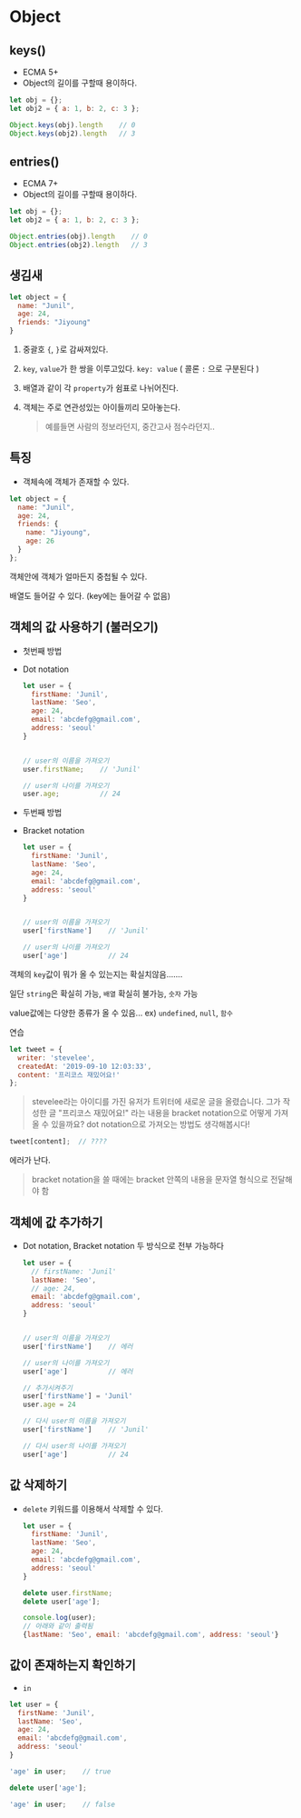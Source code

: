 # Object

## keys()

- ECMA 5+
- Object의 길이를 구할때 용이하다.

```js
let obj = {};
let obj2 = { a: 1, b: 2, c: 3 };

Object.keys(obj).length    // 0
Object.keys(obj2).length   // 3
```

## entries()

- ECMA 7+
- Object의 길이를 구할때 용이하다.

```js
let obj = {};
let obj2 = { a: 1, b: 2, c: 3 };

Object.entries(obj).length    // 0
Object.entries(obj2).length   // 3
```

## 생김새

```js
let object = {
  name: "Junil",
  age: 24,
  friends: "Jiyoung"
}
```

1. 중괄호 `{`, `}`로 감싸져있다.

2. `key`, `value`가 한 쌍을 이루고있다. `key: value` ( 콜론 `:` 으로 구분된다 )

3. 배열과 같이 각 `property`가 쉼표로 나뉘어진다.

4. 객체는 주로 연관성있는 아이들끼리 모아놓는다.
   > 예를들면 사람의 정보라던지, 중간고사 점수라던지..

## 특징

- 객체속에 객체가 존재할 수 있다.

```js
let object = {
  name: "Junil",
  age: 24,
  friends: {
    name: "Jiyoung",
    age: 26
  }
};
```

객체안에 객체가 얼마든지 중첩될 수 있다.

배열도 들어갈 수 있다. (key에는 들어갈 수 없음)

## 객체의 값 사용하기 (불러오기)

- 첫번째 방법
- Dot notation

  ```js
  let user = {
    firstName: 'Junil',
    lastName: 'Seo',
    age: 24,
    email: 'abcdefg@gmail.com',
    address: 'seoul'
  }
  
  
  // user의 이름을 가져오기
  user.firstName;    // 'Junil'
  
  // user의 나이를 가져오기
  user.age;          // 24
  ```

- 두번째 방법
- Bracket notation

  ```js
  let user = {
    firstName: 'Junil',
    lastName: 'Seo',
    age: 24,
    email: 'abcdefg@gmail.com',
    address: 'seoul'
  }
  
  
  // user의 이름을 가져오기
  user['firstName']    // 'Junil'
  
  // user의 나이를 가져오기
  user['age']          // 24
  ```

객체의 `key`값이 뭐가 올 수 있는지는 확실치않음.......

일단 `string`은 확실히 가능, `배열` 확실히 불가능, `숫자` 가능

value값에는 다양한 종류가 올 수 있음... ex) `undefined`, `null`, `함수`

연습

```js
let tweet = {
  writer: 'stevelee',
  createdAt: '2019-09-10 12:03:33',
  content: '프리코스 재밌어요!'
};
```

> stevelee라는 아이디를 가진 유저가 트위터에 새로운 글을 올렸습니다.
그가 작성한 글 "프리코스 재밌어요!" 라는 내용을
bracket notation으로 어떻게 가져올 수 있을까요?
dot notation으로 가져오는 방법도 생각해봅시다!

```js
tweet[content];  // ????
```

에러가 난다.

> bracket notation을 쓸 때에는 bracket 안쪽의 내용을 문자열 형식으로 전달해야 함

## 객체에 값 추가하기

- Dot notation, Bracket notation 두 방식으로 전부 가능하다

  ```js
  let user = {
    // firstName: 'Junil'
    lastName: 'Seo',
    // age: 24,
    email: 'abcdefg@gmail.com',
    address: 'seoul'
  }
  
  
  // user의 이름을 가져오기
  user['firstName']    // 에러
  
  // user의 나이를 가져오기
  user['age']          // 에러
  
  // 추가시켜주기
  user['firstName'] = 'Junil'
  user.age = 24
  
  // 다시 user의 이름을 가져오기
  user['firstName']    // 'Junil'
  
  // 다시 user의 나이를 가져오기
  user['age']          // 24
  ```

## 값 삭제하기

- `delete` 키워드를 이용해서 삭제할 수 있다.

  ```js
  let user = {
    firstName: 'Junil',
    lastName: 'Seo',
    age: 24,
    email: 'abcdefg@gmail.com',
    address: 'seoul'
  }
  
  delete user.firstName;
  delete user['age'];
  
  console.log(user);
  // 아래와 같이 출력됨
  {lastName: 'Seo', email: 'abcdefg@gmail.com', address: 'seoul'}
  ```

## 값이 존재하는지 확인하기

- `in`

```js
let user = {
  firstName: 'Junil',
  lastName: 'Seo',
  age: 24,
  email: 'abcdefg@gmail.com',
  address: 'seoul'
}

'age' in user;    // true

delete user['age'];

'age' in user;    // false
```
